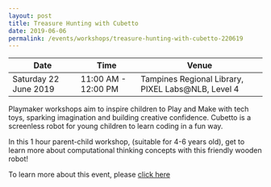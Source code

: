 ```yaml
---
layout: post
title: Treasure Hunting with Cubetto
date: 2019-06-06
permalink: /events/workshops/treasure-hunting-with-cubetto-220619
---
```


| Date | Time | Venue |
|--------|---|---|
| Saturday 22 June 2019 | 11:00 AM - 12:00 PM | Tampines Regional Library, PIXEL Labs@NLB, Level 4 |

Playmaker workshops aim to inspire children to Play and Make with tech toys, sparking imagination and building creative confidence. Cubetto is a screenless robot for young children to learn coding in a fun way.

In this 1 hour parent-child workshop, (suitable for 4-6 years old), get to learn more about computational thinking concepts with this friendly wooden robot!

To learn more about this event, please <a href="https://www.nlb.gov.sg/golibrary2/e/playmaker-learning-with-tech-toys-for-kids-82080722" target="_blank">click here</a>
